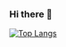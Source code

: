 ### Hi there 👋

[![Top Langs](https://github-readme-stats.vercel.app/api/top-langs/?username=MateuszMielniczuk&hide=css,html,plpgsql)](https://github.com/anuraghazra/github-readme-stats)
<!--
**MateuszMielniczuk/MateuszMielniczuk** is a ✨ _special_ ✨ repository because its `README.md` (this file) appears on your GitHub profile.

Here are some ideas to get you started:

- 🔭 I’m currently working on ...
- 🌱 I’m currently learning ...
- 👯 I’m looking to collaborate on ...
- 🤔 I’m looking for help with ...
- 💬 Ask me about ...
- 📫 How to reach me: ...
- 😄 Pronouns: ...
- ⚡ Fun fact: ...
-->
